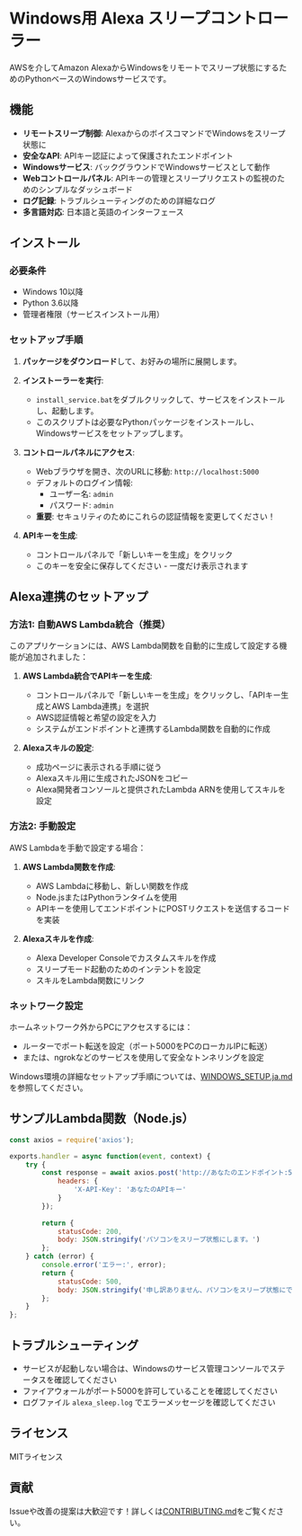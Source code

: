 # Windows用 Alexa スリープコントローラー

AWSを介してAmazon AlexaからWindowsをリモートでスリープ状態にするためのPythonベースのWindowsサービスです。

## 機能

- **リモートスリープ制御**: AlexaからのボイスコマンドでWindowsをスリープ状態に
- **安全なAPI**: APIキー認証によって保護されたエンドポイント
- **Windowsサービス**: バックグラウンドでWindowsサービスとして動作
- **Webコントロールパネル**: APIキーの管理とスリープリクエストの監視のためのシンプルなダッシュボード
- **ログ記録**: トラブルシューティングのための詳細なログ
- **多言語対応**: 日本語と英語のインターフェース

## インストール

### 必要条件

- Windows 10以降
- Python 3.6以降
- 管理者権限（サービスインストール用）

### セットアップ手順

1. **パッケージをダウンロード**して、お好みの場所に展開します。

2. **インストーラーを実行**:
   - `install_service.bat`をダブルクリックして、サービスをインストールし、起動します。
   - このスクリプトは必要なPythonパッケージをインストールし、Windowsサービスをセットアップします。

3. **コントロールパネルにアクセス**:
   - Webブラウザを開き、次のURLに移動: `http://localhost:5000`
   - デフォルトのログイン情報:
     - ユーザー名: `admin`
     - パスワード: `admin`
   - **重要**: セキュリティのためにこれらの認証情報を変更してください！

4. **APIキーを生成**:
   - コントロールパネルで「新しいキーを生成」をクリック
   - このキーを安全に保存してください - 一度だけ表示されます

## Alexa連携のセットアップ

### 方法1: 自動AWS Lambda統合（推奨）

このアプリケーションには、AWS Lambda関数を自動的に生成して設定する機能が追加されました：

1. **AWS Lambda統合でAPIキーを生成**:
   - コントロールパネルで「新しいキーを生成」をクリックし、「APIキー生成とAWS Lambda連携」を選択
   - AWS認証情報と希望の設定を入力
   - システムがエンドポイントと連携するLambda関数を自動的に作成

2. **Alexaスキルの設定**:
   - 成功ページに表示される手順に従う
   - Alexaスキル用に生成されたJSONをコピー
   - Alexa開発者コンソールと提供されたLambda ARNを使用してスキルを設定

### 方法2: 手動設定

AWS Lambdaを手動で設定する場合：

1. **AWS Lambda関数を作成**:
   - AWS Lambdaに移動し、新しい関数を作成
   - Node.jsまたはPythonランタイムを使用
   - APIキーを使用してエンドポイントにPOSTリクエストを送信するコードを実装

2. **Alexaスキルを作成**:
   - Alexa Developer Consoleでカスタムスキルを作成
   - スリープモード起動のためのインテントを設定
   - スキルをLambda関数にリンク

### ネットワーク設定

ホームネットワーク外からPCにアクセスするには：

- ルーターでポート転送を設定（ポート5000をPCのローカルIPに転送）
- または、ngrokなどのサービスを使用して安全なトンネリングを設定

Windows環境の詳細なセットアップ手順については、[WINDOWS_SETUP.ja.md](WINDOWS_SETUP.ja.md)を参照してください。

## サンプルLambda関数（Node.js）

```javascript
const axios = require('axios');

exports.handler = async function(event, context) {
    try {
        const response = await axios.post('http://あなたのエンドポイント:5000/api/sleep', {}, {
            headers: {
                'X-API-Key': 'あなたのAPIキー'
            }
        });
        
        return {
            statusCode: 200,
            body: JSON.stringify('パソコンをスリープ状態にします。')
        };
    } catch (error) {
        console.error('エラー:', error);
        return {
            statusCode: 500,
            body: JSON.stringify('申し訳ありません、パソコンをスリープ状態にできませんでした。')
        };
    }
};
```

## トラブルシューティング

- サービスが起動しない場合は、Windowsのサービス管理コンソールでステータスを確認してください
- ファイアウォールがポート5000を許可していることを確認してください
- ログファイル `alexa_sleep.log` でエラーメッセージを確認してください

## ライセンス

MITライセンス

## 貢献

Issueや改善の提案は大歓迎です！詳しくは[CONTRIBUTING.md](CONTRIBUTING.md)をご覧ください。